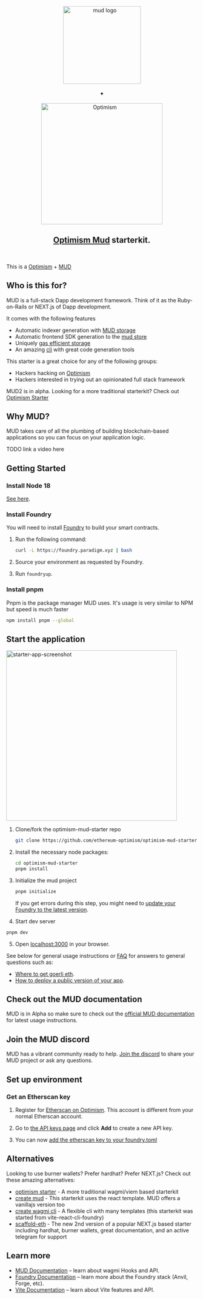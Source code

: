 <div align="center">
  <div align="center">
  <a href="https://v2.mud.dev/"><img width="205" alt="mud logo" src="https://github.com/ethereum-optimism/optimism-mud-starter/assets/35039927/598580a6-0da5-40bc-8b5b-8a3f4a45a29a">
  </a>
  <br />
  <br />
  ✦
  <br />
  <br />
  <a href="https://optimism.io"><img alt="Optimism" src="https://raw.githubusercontent.com/ethereum-optimism/brand-kit/main/assets/svg/OPTIMISM-R.svg" width=320></a>
  <br />
  <h2><a href="https://optimism.io">Optimism Mud</a> starterkit.</h2>
  <br />
  </div>
</div>

This is a [Optimism](https://github.com/ethereum-optimism) + [MUD](https://github.com/latticexyz/mud)

## Who is this for?

MUD is a full-stack Dapp development framework. Think of it as the Ruby-on-Rails or NEXT.js of Dapp development.

It comes with the following features

- Automatic indexer generation with [MUD storage](https://v2.mud.dev/mode)
- Automatic frontend SDK generation to the [mud store](https://v2.mud.dev/store/reading-and-writing)
- Uniquely [gas efficient storage](https://v2.mud.dev/store/gas-efficiency)
- An amazing [cli](https://v2.mud.dev/cli) with great code generation tools

This starter is a great choice for any of the following groups:

- Hackers hacking on [Optimism](https://www.optimism.io/)
- Hackers interested in trying out an opinionated full stack framework

MUD2 is in alpha. Looking for a more traditional starterkit? Check out [Optimism Starter](https://github.com/ethereum-optimism/optimism-starter)

## Why MUD?

MUD takes care of all the plumbing of building blockchain-based applications so you can focus on your application logic.

TODO link a video here

## Getting Started

### Install Node 18

[See here](https://nodejs.org/en/download/).

### Install Foundry

You will need to install [Foundry](https://book.getfoundry.sh/getting-started/installation) to build your smart contracts.

1. Run the following command:

   ```sh
   curl -L https://foundry.paradigm.xyz | bash
   ```

1. Source your environment as requested by Foundry.

1. Run `foundryup`.

</details>

### Install pnpm

Pnpm is the package manager MUD uses. It's usage is very similar to NPM but speed is much faster

```bash
npm install pnpm --global
```

## Start the application

<img width="450" alt="starter-app-screenshot" src="https://user-images.githubusercontent.com/389705/225778318-4e6fb8c0-c5d7-4aea-9fc2-2efd17ca435c.png">

1. Clone/fork the optimism-mud-starter repo

   ```sh
   git clone https://github.com/ethereum-optimism/optimism-mud-starter.git
   ```

2. Install the necessary node packages:

   ```sh
   cd optimism-mud-starter
   pnpm install
   ```

3. Initialize the mud project

   ```sh
   pnpm initialize
   ```

   If you get errors during this step, you might need to [update your Foundry to the latest version](#install-foundry).

4. Start dev server

```sh
pnpm dev
```

5. Open [localhost:3000](http://localhost:3000) in your browser.

See below for general usage instructions or [FAQ](./FAQ.md) for answers to general questions such as:

- [Where to get goerli eth]().
- [How to deploy a public version of your app](./FAQ.md#how-do-i-deploy-this).

## Check out the MUD documentation

MUD is in Alpha so make sure to check out the [official MUD documentation](https://v2.mud.dev/) for latest usage instructions.

## Join the MUD discord

MUD has a vibrant community ready to help. [Join the discord](https://discord.com/invite/CzXAgtFqgq) to share your MUD project or ask any questions.

## Set up environment

### Get an Etherscan key

1. Register for [Etherscan on Optimism](https://explorer.optimism.io/register).
   This account is different from your normal Etherscan account.

2. Go to [the API keys page](https://explorer.optimism.io/myapikey) and click **Add** to create a new API key.

3. You can now [add the etherscan key to your foundry.toml](https://book.getfoundry.sh/reference/config/etherscan?highlight=etherscan#etherscan)

## Alternatives

Looking to use burner wallets? Prefer hardhat? Prefer NEXT.js? Check out these amazing alternatives:

- [optimism starter](https://github.com/ethereum-optimism/optimism-starter) - A more traditional wagmi/viem based starterkit
- [create mud](https://v2.mud.dev/cli#create) - This starterkit uses the react template. MUD offers a vanillajs version too
- [create wagmi cli](https://wagmi.sh/cli/create-wagmi) - A flexible cli with many templates (this starterkit was started from vite-react-cli-foundry)
- [scaffold-eth](https://github.com/scaffold-eth/se-2) - The new 2nd version of a popular NEXT.js based starter including hardhat, burner wallets, great documentation, and an active telegram for support

## Learn more

- [MUD Documentation](https://v2.mud.dev/) – learn about wagmi Hooks and API.
- [Foundry Documentation](https://book.getfoundry.sh/) – learn more about the Foundry stack (Anvil, Forge, etc).
- [Vite Documentation](https://vitejs.dev/) – learn about Vite features and API.
